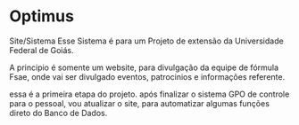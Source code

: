 # Optimus
Site/Sistema
 Esse Sistema é para um Projeto de extensão da Universidade Federal de Goiás.
 
 A principio é somente um website, para divulgação da equipe de fórmula Fsae, onde vai ser divulgado eventos, patrocinios e informações referente.
 
 essa é a primeira etapa do projeto. após finalizar o sistema GPO de controle para o pessoal, vou atualizar o site, para automatizar algumas funções direto do Banco de Dados.
